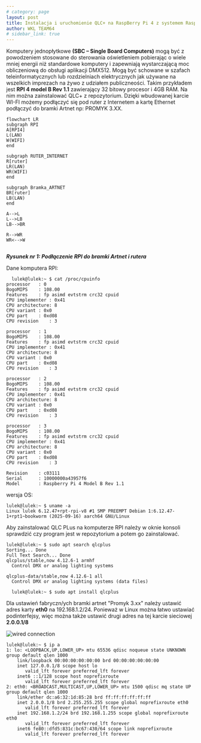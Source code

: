 ```yaml
---
# category: page
layout: post
title: Instalacja i uruchomienie QLC+ na RaspBerry Pi 4 z systemem Raspberry Pi OS
author: WKL TEAM64
# sidebar_link: true
---
```


Komputery jednopłytkowe **(SBC – Single Board Computers)** mogą być z powodzeniem stosowane do sterowania oświetleniem pobierając o wiele mniej energii niż standardowe komputery i zapewniają wystarczającą moc obliczeniową do obsługi aplikacji DMX512. Mogą być schowane w szafach teleinformatycznych lub rozdzielniach elektrycznych jak używane na wszelkich imprezach na żywo z udziałem publiczneości.
Takim przykładem jest **RPI 4 model B Rev 1.1** zawierający 32 bitowy procesor i 4GB RAM.
Na nim można zainstalować QLC+ z repozytorium. Dzięki wbudowanej karcie WI-FI możemy podłączyć się pod ruter z Internetem a kartę Ethernet podłączyć do bramki Artnet np: PROMYK 3.XX.

``` mermaid
flowchart LR
subgraph RPI
A[RPI4]
L(LAN)
W(WIFI)
end

subgraph RUTER_INTERNET
R[ruter]
LR(LAN)
WR(WIFI)
end

subgraph Bramka_ARTNET
BR[ruter]
LB(LAN)
end

A-->L
L-->LB
LB-->BR

R-->WR
WR<-->W


```
***Rysunek nr 1: Podłączenie RPI do bramki Artnet i rutera***

Dane komputera RPI:

```shell
  lulek@lulek:~ $ cat /proc/cpuinfo 
processor	: 0
BogoMIPS	: 108.00
Features	: fp asimd evtstrm crc32 cpuid
CPU implementer	: 0x41
CPU architecture: 8
CPU variant	: 0x0
CPU part	: 0xd08
CPU revision	: 3

processor	: 1
BogoMIPS	: 108.00
Features	: fp asimd evtstrm crc32 cpuid
CPU implementer	: 0x41
CPU architecture: 8
CPU variant	: 0x0
CPU part	: 0xd08
CPU revision	: 3

processor	: 2
BogoMIPS	: 108.00
Features	: fp asimd evtstrm crc32 cpuid
CPU implementer	: 0x41
CPU architecture: 8
CPU variant	: 0x0
CPU part	: 0xd08
CPU revision	: 3

processor	: 3
BogoMIPS	: 108.00
Features	: fp asimd evtstrm crc32 cpuid
CPU implementer	: 0x41
CPU architecture: 8
CPU variant	: 0x0
CPU part	: 0xd08
CPU revision	: 3

Revision	: c03111
Serial		: 10000000a43957f6
Model		: Raspberry Pi 4 Model B Rev 1.1

```

wersja OS:

```shell
lulek@lulek:~ $ uname -a
Linux lulek 6.12.47+rpt-rpi-v8 #1 SMP PREEMPT Debian 1:6.12.47-1+rpt1~bookworm (2025-09-16) aarch64 GNU/Linux
```

Aby zainstalować QLC PLus na komputerze RPI należy w oknie konsoli sprawdzić czy program jest w repozytorium a potem go zainstalować.

```shell
lulek@lulek:~ $ sudo apt search qlcplus
Sorting... Done
Full Text Search... Done
qlcplus/stable,now 4.12.6-1 armhf 
  Control DMX or analog lighting systems

qlcplus-data/stable,now 4.12.6-1 all 
  Control DMX or analog lighting systems (data files)

  lulek@lulek:~ $ sudo apt install qlcplus

```

Dla ustawień fabryczn/ych bramki artnet "Promyk 3.xx" należy ustawić adres karty **eth0** na 192.168.1.2/24. Ponieważ w Linux można łatwo ustawiać podinterfejsy, więc można także ustawić drugi adres na tej karcie sieciowej **2.0.0.1/8** 

![wired connection](https://wklteam64.github.io/img/WiredCon.webp)

```shell 
lulek@lulek:~ $ ip a
1: lo: <LOOPBACK,UP,LOWER_UP> mtu 65536 qdisc noqueue state UNKNOWN group default qlen 1000
    link/loopback 00:00:00:00:00:00 brd 00:00:00:00:00:00
    inet 127.0.0.1/8 scope host lo
       valid_lft forever preferred_lft forever
    inet6 ::1/128 scope host noprefixroute 
       valid_lft forever preferred_lft forever
2: eth0: <BROADCAST,MULTICAST,UP,LOWER_UP> mtu 1500 qdisc mq state UP group default qlen 1000
    link/ether dc:a6:32:1d:85:28 brd ff:ff:ff:ff:ff:ff
    inet 2.0.0.1/8 brd 2.255.255.255 scope global noprefixroute eth0
       valid_lft forever preferred_lft forever
    inet 192.168.1.2/24 brd 192.168.1.255 scope global noprefixroute eth0
       valid_lft forever preferred_lft forever
    inet6 fe80::dfd5:831c:bc67:430/64 scope link noprefixroute 
       valid_lft forever preferred_lft forever

```


